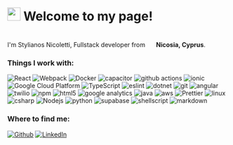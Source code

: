 <h1><img src="https://emojis.slackmojis.com/emojis/images/1531849430/4246/blob-sunglasses.gif?1531849430" width="30"/> Welcome to my page!</h1>


<p> </br> I'm Stylianos Nicoletti, Fullstack developer from <img src="https://cdn-icons-png.flaticon.com/512/299/299946.png" width="17"/> <b>Nicosia, Cyprus</b>. </p>
<h3>Things I work with:</h3>
<p>
  <img alt="React" src="https://img.shields.io/badge/-React-45b8d8?style=flat-square&logo=react&logoColor=white" />
  <img alt="Webpack" src="https://img.shields.io/badge/-Webpack-8DD6F9?style=flat-square&logo=webpack&logoColor=white" /> 
  <img alt="Docker" src="https://img.shields.io/badge/-Docker-46a2f1?style=flat-square&logo=docker&logoColor=white" />
  <img alt="capacitor" src="https://img.shields.io/badge/Capacitor-119EFF?style=flat-square&logo=Capacitor&logoColor=white" />
  <img alt="github actions" src="https://img.shields.io/badge/-Github_Actions-2088FF?style=flat-square&logo=github-actions&logoColor=white" />
    <img alt="ionic" src="https://img.shields.io/badge/Ionic-3880FF?style=flat-square&logo=ionic&logoColor=white" />
  <img alt="Google Cloud Platform" src="https://img.shields.io/badge/-Google_Cloud_Platform-1a73e8?style=flat-square&logo=google-cloud&logoColor=white" />
  <img alt="TypeScript" src="https://img.shields.io/badge/-TypeScript-007ACC?style=flat-square&logo=typescript&logoColor=white" />
    <img alt="eslint" src="https://img.shields.io/badge/eslint-3A33D1?style=flat-square&logo=eslint&logoColor=white" />
  <img alt="dotnet" src="https://img.shields.io/badge/.NET-5C2D91?style=flat-square&logo=.net&logoColor=white" />
  <img alt="git" src="https://img.shields.io/badge/-Git-F05032?style=flat-square&logo=git&logoColor=white" />
  <img alt="angular" src="https://img.shields.io/badge/-Angular-DD0031?style=flat-square&logo=angular&logoColor=white" />
  <img alt="twilio" src="https://img.shields.io/badge/Twilio-F22F46?style=flat-square&logo=angular&logoColor=white" />
  <img alt="npm" src="https://img.shields.io/badge/-NPM-CB3837?style=flat-square&logo=npm&logoColor=white" />
  <img alt="html5" src="https://img.shields.io/badge/-HTML5-E34F26?style=flat-square&logo=html5&logoColor=white" />
  <img alt="google analytics" src="https://img.shields.io/badge/Google%20Analytics-E37400?style=flat-square&logo=google%20analytics&logoColor=white" />
  <img alt="java" src="https://img.shields.io/badge/Java-ED8B00?style=flat-square&logo=openjdk&logoColor=white" />
  <img alt="aws" src="https://img.shields.io/badge/Amazon_AWS-FF9900?style=flat-square&logo=amazonaws&logoColor=white" />
  <img alt="Prettier" src="https://img.shields.io/badge/-Prettier-F7B93E?style=flat-square&logo=prettier&logoColor=white" />
   <img alt="linux" src="https://img.shields.io/badge/Linux-FCC624?style=flat-square&logo=linux&logoColor=white" />
    <img alt="csharp" src="https://img.shields.io/badge/C%23-239120?style=flat-square&logo=c-sharp&logoColor=white" />
  <img alt="Nodejs" src="https://img.shields.io/badge/-Nodejs-43853d?style=flat-square&logo=Node.js&logoColor=white" />
   <img alt="python" src="https://img.shields.io/badge/Python-14354C?style=flat-square&logo=python&logoColor=white" />
    <img alt="supabase" src="https://img.shields.io/badge/Supabase-181818?style=flat-square&logo=supabase&logoColor=white" />
     <img alt="shellscript" src="https://img.shields.io/badge/Shell_Script-121011?style=flat-square&logo=gnu-bash&logoColor=white" />
  <img alt="markdown" src="https://img.shields.io/badge/Markdown-000000?style=flat-square&logo=markdown&logoColor=whitee" />
</p>
<h3>Where to find me:</h3>
<p><a href="https://github.com/stylianosnicoletti" target="_blank"><img alt="Github" src="https://img.shields.io/badge/GitHub-%2312100E.svg?&style=for-the-badge&logo=Github&logoColor=white" /></a> <a href="https://www.linkedin.com/in/stylianos-nicoletti-906970115" target="_blank"><img alt="LinkedIn" src="https://img.shields.io/badge/linkedin-%230077B5.svg?&style=for-the-badge&logo=linkedin&logoColor=white" /></a>
</p>
